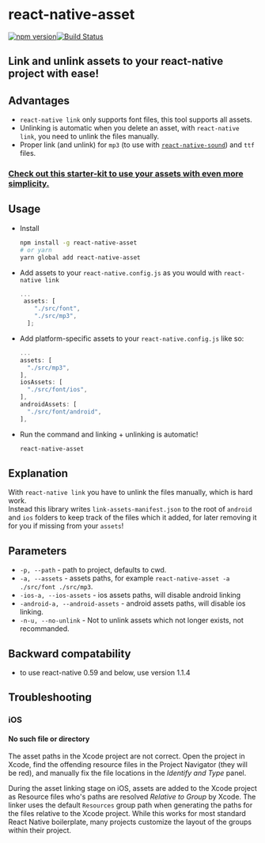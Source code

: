 # react-native-asset
[![npm version](https://badge.fury.io/js/react-native-asset.svg)](https://badge.fury.io/js/react-native-asset)[![Build Status](https://travis-ci.org/unimonkiez/react-native-asset.svg?branch=master)](https://travis-ci.org/unimonkiez/react-native-asset)

## Link and unlink assets to your react-native project with ease!

## Advantages
* `react-native link` only supports font files, this tool supports all assets.
* Unlinking is automatic when you delete an asset, with `react-native link`, you need to unlink the files manually.
* Proper link (and unlink) for `mp3` (to use with [`react-native-sound`](https://github.com/zmxv/react-native-sound#basic-usage)) and `ttf` files.

### [Check out this starter-kit to use your assets with even more simplicity.](https://github.com/unimonkiez/react-platformula-boilerplate)

## Usage
* Install
  ```bash
  npm install -g react-native-asset
  # or yarn
  yarn global add react-native-asset
  ```
* Add assets to your `react-native.config.js` as you would with `react-native link`
  ```js
  ...
   assets: [
      "./src/font",
      "./src/mp3",
    ];
  ```
* Add platform-specific assets to your `react-native.config.js` like so:
  ```js
  ...
  assets: [
    "./src/mp3",
  ],
  iosAssets: [
    "./src/font/ios",
  ],
  androidAssets: [
    "./src/font/android",
  ],
  ```

* Run the command and linking + unlinking is automatic!
  ```bash
  react-native-asset
  ```
## Explanation
With `react-native link` you have to unlink the files manually, which is hard work.  
Instead this library writes `link-assets-manifest.json` to the root of `android` and `ios` folders to keep track of the files which it added, for later removing it for you if missing from your `assets`!

## Parameters
* `-p, --path` - path to project, defaults to cwd.
* `-a, --assets` - assets paths, for example `react-native-asset -a ./src/font ./src/mp3`.
* `-ios-a, --ios-assets` - ios assets paths, will disable android linking
* `-android-a, --android-assets` - android assets paths, will disable ios linking.
* `-n-u, --no-unlink` - Not to unlink assets which not longer exists, not recommanded.

## Backward compatability
* to use react-native 0.59 and below, use version 1.1.4

## Troubleshooting

### iOS

#### No such file or directory

The asset paths in the Xcode project are not correct. Open the project in Xcode, find the offending resource files in the Project Navigator (they will be red), and manually fix the file locations in the *Identify and Type* panel.

During the asset linking stage on iOS, assets are added to the Xcode project as Resource files who's paths are resolved *Relative to Group* by Xcode. The linker uses the default `Resources` group path when generating the paths for the files relative to the Xcode project. While this works for most standard React Native boilerplate, many projects customize the layout of the groups within their project.
